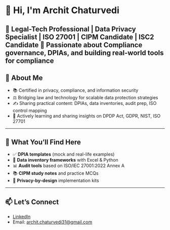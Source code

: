 # 👋 Hi, I'm Archit Chaturvedi

🎯 Legal-Tech Professional | Data Privacy Specialist | ISO 27001 | CIPM Candidate | ISC2 Candidate 
🔐 Passionate about Compliance governance, DPIAs, and building real-world tools for compliance  
---
## 📌 About Me

- 📚 Certified in privacy, compliance, and information security  
- ⚖️ Bridging law and technology for scalable data protection strategies  
- ✍️ Sharing practical content: DPIAs, data inventories, audit prep, ISO control mapping  
- 🌱 Actively learning and sharing insights on DPDP Act, GDPR, NIST, ISO 27701
---
## 📂 What You’ll Find Here
- ✅ **DPIA templates** (mock and real-life examples)
- 🧾 **Data inventory frameworks** with Excel & Python
- 📊 **Audit tools** based on ISO/IEC 27001:2022 Annex A
- 📚 **CIPM study notes** and practice MCQs
- 🧠 **Privacy-by-design** implementation kits

---

## 📫 Let’s Connect
- [LinkedIn](https://www.linkedin.com/in/YOUR-LINKEDIN)
- Email: archit.chaturvedi31@gmail.com
